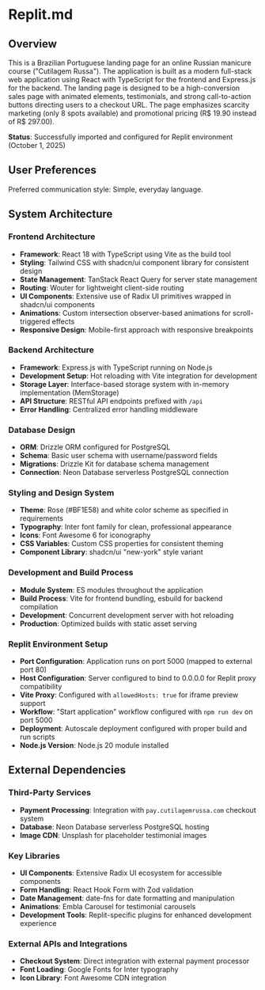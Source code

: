 # Replit.md

## Overview

This is a Brazilian Portuguese landing page for an online Russian manicure course ("Cutilagem Russa"). The application is built as a modern full-stack web application using React with TypeScript for the frontend and Express.js for the backend. The landing page is designed to be a high-conversion sales page with animated elements, testimonials, and strong call-to-action buttons directing users to a checkout URL. The page emphasizes scarcity marketing (only 8 spots available) and promotional pricing (R$ 19.90 instead of R$ 297.00).

**Status**: Successfully imported and configured for Replit environment (October 1, 2025)

## User Preferences

Preferred communication style: Simple, everyday language.

## System Architecture

### Frontend Architecture
- **Framework**: React 18 with TypeScript using Vite as the build tool
- **Styling**: Tailwind CSS with shadcn/ui component library for consistent design
- **State Management**: TanStack React Query for server state management
- **Routing**: Wouter for lightweight client-side routing
- **UI Components**: Extensive use of Radix UI primitives wrapped in shadcn/ui components
- **Animations**: Custom intersection observer-based animations for scroll-triggered effects
- **Responsive Design**: Mobile-first approach with responsive breakpoints

### Backend Architecture  
- **Framework**: Express.js with TypeScript running on Node.js
- **Development Setup**: Hot reloading with Vite integration for development
- **Storage Layer**: Interface-based storage system with in-memory implementation (MemStorage)
- **API Structure**: RESTful API endpoints prefixed with `/api`
- **Error Handling**: Centralized error handling middleware

### Database Design
- **ORM**: Drizzle ORM configured for PostgreSQL
- **Schema**: Basic user schema with username/password fields
- **Migrations**: Drizzle Kit for database schema management
- **Connection**: Neon Database serverless PostgreSQL connection

### Styling and Design System
- **Theme**: Rose (#BF1E58) and white color scheme as specified in requirements
- **Typography**: Inter font family for clean, professional appearance
- **Icons**: Font Awesome 6 for iconography
- **CSS Variables**: Custom CSS properties for consistent theming
- **Component Library**: shadcn/ui "new-york" style variant

### Development and Build Process
- **Module System**: ES modules throughout the application
- **Build Process**: Vite for frontend bundling, esbuild for backend compilation
- **Development**: Concurrent development server with hot reloading
- **Production**: Optimized builds with static asset serving

### Replit Environment Setup
- **Port Configuration**: Application runs on port 5000 (mapped to external port 80)
- **Host Configuration**: Server configured to bind to 0.0.0.0 for Replit proxy compatibility
- **Vite Proxy**: Configured with `allowedHosts: true` for iframe preview support
- **Workflow**: "Start application" workflow configured with `npm run dev` on port 5000
- **Deployment**: Autoscale deployment configured with proper build and run scripts
- **Node.js Version**: Node.js 20 module installed

## External Dependencies

### Third-Party Services
- **Payment Processing**: Integration with `pay.cutilagemrussa.com` checkout system
- **Database**: Neon Database serverless PostgreSQL hosting
- **Image CDN**: Unsplash for placeholder testimonial images

### Key Libraries
- **UI Components**: Extensive Radix UI ecosystem for accessible components
- **Form Handling**: React Hook Form with Zod validation
- **Date Management**: date-fns for date formatting and manipulation  
- **Animations**: Embla Carousel for testimonial carousels
- **Development Tools**: Replit-specific plugins for enhanced development experience

### External APIs and Integrations
- **Checkout System**: Direct integration with external payment processor
- **Font Loading**: Google Fonts for Inter typography
- **Icon Library**: Font Awesome CDN integration